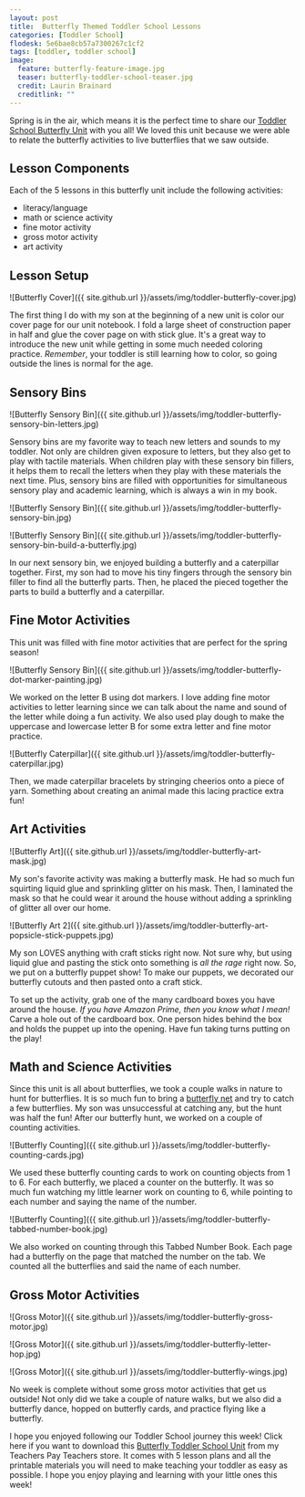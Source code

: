 ```yaml
---
layout: post
title:  Butterfly Themed Toddler School Lessons
categories: [Toddler School]
flodesk: 5e6bae8cb57a7300267c1cf2
tags: [toddler, toddler school]
image:
  feature: butterfly-feature-image.jpg
  teaser: butterfly-toddler-school-teaser.jpg
  credit: Laurin Brainard
  creditlink: ""
---
```

Spring is in the air, which means it is the perfect time to share our [Toddler School Butterfly Unit](https://www.teacherspayteachers.com/Product/Toddler-Lesson-Plans-Butterfly-Themed-Lessons-4130868?utm_source=PB%20Blog&utm_campaign=Butterfly%20Toddler%20School%20Post) with you all! We loved this unit because we were able to relate the butterfly activities to live butterflies that we saw outside. 

## Lesson Components
Each of the 5 lessons in this butterfly unit include the following activities:
- literacy/language
- math or science activity
- fine motor activity
- gross motor activity
- art activity

## Lesson Setup
![Butterfly Cover]({{ site.github.url }}/assets/img/toddler-butterfly-cover.jpg)

The first thing I do with my son at the beginning of a new unit is color our cover page for our unit notebook. I fold a large sheet of construction paper in half and glue the cover page on with stick glue. It's a great way to introduce the new unit while getting in some much needed coloring practice. *Remember*, your toddler is still learning how to color, so going outside the lines is normal for the age.

## Sensory Bins

![Butterfly Sensory Bin]({{ site.github.url }}/assets/img/toddler-butterfly-sensory-bin-letters.jpg)

Sensory bins are my favorite way to teach new letters and sounds to my toddler. Not only are children given exposure to letters, but they also get to play with tactile materials. When children play with these sensory bin fillers, it helps them to recall the letters when they play with these materials the next time. Plus, sensory bins are filled with opportunities for simultaneous sensory play and academic learning, which is always a win in my book. 

![Butterfly Sensory Bin]({{ site.github.url }}/assets/img/toddler-butterfly-sensory-bin.jpg)

![Butterfly Sensory Bin]({{ site.github.url }}/assets/img/toddler-butterfly-sensory-bin-build-a-butterfly.jpg)

In our next sensory bin, we enjoyed building a butterfly and a caterpillar together. First, my son had to move his tiny fingers through the sensory bin filler to find all the butterfly parts. Then, he placed the pieced together the parts to build a butterfly and a caterpillar. 

## Fine Motor Activities
This unit was filled with fine motor activities that are perfect for the spring season! 

![Butterfly Sensory Bin]({{ site.github.url }}/assets/img/toddler-butterfly-dot-marker-painting.jpg)

We worked on the letter B using dot markers. I love adding fine motor activities to letter learning since we can talk about the name and sound of the letter while doing a fun activity. We also used play dough to make the uppercase and lowercase letter B for some extra letter and fine motor practice.

![Butterfly Caterpillar]({{ site.github.url }}/assets/img/toddler-butterfly-caterpillar.jpg)

Then, we made caterpillar bracelets by stringing cheerios onto a piece of yarn. Something about creating an animal made this lacing practice extra fun!

## Art Activities

![Butterfly Art]({{ site.github.url }}/assets/img/toddler-butterfly-art-mask.jpg)

My son's favorite activity was making a butterfly mask. He had so much fun squirting liquid glue and sprinkling glitter on his mask. Then, I laminated the mask so that he could wear it around the house without adding a sprinkling of glitter all over our home. 

![Butterfly Art 2]({{ site.github.url }}/assets/img/toddler-butterfly-art-popsicle-stick-puppets.jpg)

My son LOVES anything with craft sticks right now. Not sure why, but using liquid glue and pasting the stick onto something is *all the rage* right now. So, we put on a butterfly puppet show! To make our puppets, we decorated our butterfly cutouts and then pasted onto a craft stick. 

To set up the activity, grab one of the many cardboard boxes you have around the house. *If you have Amazon Prime, then you know what I mean!* Carve a hole out of the cardboard box. One person hides behind the box and holds the puppet up into the opening. Have fun taking turns putting on the play!

## Math and Science Activities

Since this unit is all about butterflies, we took a couple walks in nature to hunt for butterflies. It is so much fun to bring a [butterfly net](https://amzn.to/39r0xU3) and try to catch a few butterflies. My son was unsuccessful at catching any, but the hunt was half the fun! After our butterfly hunt, we worked on a couple of counting activities. 

![Butterfly Counting]({{ site.github.url }}/assets/img/toddler-butterfly-counting-cards.jpg)

We used these butterfly counting cards to work on counting objects from 1 to 6. For each butterfly, we placed a counter on the butterfly. It was so much fun watching my little learner work on counting to 6, while pointing to each number and saying the name of the number.

![Butterfly Counting]({{ site.github.url }}/assets/img/toddler-butterfly-tabbed-number-book.jpg)

We also worked on counting through this Tabbed Number Book. Each page had a butterfly on the page that matched the number on the tab. We counted all the butterflies and said the name of each number.

## Gross Motor Activities

![Gross Motor]({{ site.github.url }}/assets/img/toddler-butterfly-gross-motor.jpg)

![Gross Motor]({{ site.github.url }}/assets/img/toddler-butterfly-letter-hop.jpg)

![Gross Motor]({{ site.github.url }}/assets/img/toddler-butterfly-wings.jpg)

No week is complete without some gross motor activities that get us outside! Not only did we take a couple of nature walks, but we also did a butterfly dance, hopped on butterfly cards, and practice flying like a butterfly. 

I hope you enjoyed following our Toddler School journey this week! Click here if you want to download this [Butterfly Toddler School Unit](https://www.teacherspayteachers.com/Product/Toddler-Lesson-Plans-Butterfly-Themed-Lessons-4130868?utm_source=PB%20Blog&utm_campaign=Butterfly%20Toddler%20School%20Post) from my Teachers Pay Teachers store. It comes with 5 lesson plans and all the printable materials you will need to make teaching your toddler as easy as possible. I hope you enjoy playing and learning with your little ones this week! 